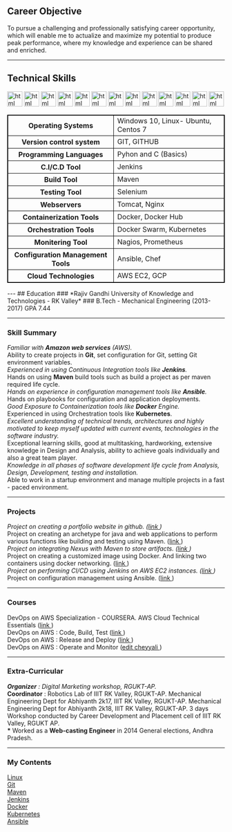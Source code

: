 ## Career Objective

To pursue a challenging and professionally satisfying career opportunity, which will enable me to actualize and maximize my potential to produce peak performance, where my knowledge and experience can be shared and enriched.

---

## Technical Skills
<p align='left'>
  <img src="https://upload.wikimedia.org/wikipedia/commons/thumb/3/35/Tux.svg/1200px-Tux.svg.png" alt="html" width="35" height="35">
   <img src="https://git-scm.com/images/logos/downloads/Git-Icon-1788C.png" alt="html" width="35" height="35">
   <img src="https://upload.wikimedia.org/wikipedia/commons/thumb/5/52/Apache_Maven_logo.svg/2560px-Apache_Maven_logo.svg.png" alt="html" width="35" height="35">
   <img src="https://user-images.githubusercontent.com/7955995/29498304-ee71d418-85c6-11e7-9f95-e87a4439ed3c.png" alt="html" width="35" height="35">
   <img src="https://www.logolynx.com/images/logolynx/s_59/59c885c20205e66a44aa9b812defd201.jpeg" alt="html" width="35" height="35">
   <img src="https://logowik.com/content/uploads/images/jenkins8460.jpg" alt="html" width="35" height="35">
   <img src="https://logos-world.net/wp-content/uploads/2021/02/Docker-Symbol.png" alt="html" width="35" height="35">
   <img src="https://www.vectorlogo.zone/logos/kubernetes/kubernetes-ar21.png" alt="html" width="35" height="35">
  <img src="https://upload.wikimedia.org/wikipedia/commons/thumb/2/24/Ansible_logo.svg/1664px-Ansible_logo.svg.png" alt="html" width="35" height="35">
  <img src="https://www.vectorlogo.zone/logos/terraformio/terraformio-ar21.png" alt="html" width="35" height="35">
  <img src="https://www.nagios.org/wp-content/uploads/2015/06/Nagios-Logo.jpg" alt="html" width="35" height="35">
  <img src="https://www.vectorlogo.zone/logos/prometheusio/prometheusio-ar21.png" alt="html" width="35" height="35">
  <img src="https://upload.wikimedia.org/wikipedia/commons/thumb/9/93/Amazon_Web_Services_Logo.svg/1200px-Amazon_Web_Services_Logo.svg.png" alt="html" width="35" height="35">
  
</p>

<html>
<head>
<style>
table, th, td {
  border: 1px solid black;
}
</style>
</head>
<body>
<table style="width:100%">
  <tr>
    <th>Operating Systems</th>
    <td>Windows 10, Linux- Ubuntu, Centos 7</td> 
  </tr>
  <tr>
    <th>Version control system</th>
    <td>GIT, GITHUB</td>
  </tr>
  <tr>
    <th>Programming Languages</th>
    <td>Pyhon and C (Basics)</td>
  </tr>
  <tr>
    <th>C.I/C.D Tool</th>
    <td>Jenkins</td>
  </tr>
  <tr>
    <th>Build Tool</th>
    <td>Maven</td>
  </tr>
  <tr>
    <th>Testing Tool</th>
    <td>Selenium</td>
  </tr>
  <tr>
    <th>Webservers</th>
    <td>Tomcat, Nginx</td>
  </tr>
  <tr>
    <th>Containerization Tools</th>
    <td>Docker, Docker Hub</td>
  </tr>
  <tr>
    <th>Orchestration Tools</th>
    <td>Docker Swarm, Kubernetes</td>
  </tr>
  <tr>
    <th>Monitering Tool</th>
    <td>Nagios, Prometheus</td>
  </tr>
  <tr>
    <th>Configuration Management Tools</th>
    <td>Ansible, Chef</td>
  </tr>
  <tr>
    <th>Cloud Technologies</th>
    <td>AWS EC2, GCP</td>
  </tr>
</table>

</body>
</html>
---
## Education
### *Rajiv Gandhi University of Knowledge and Technologies - RK Valley*
### B.Tech - Mechanical Engineering (2013- 2017)
GPA 7.44

---

### Skill Summary
<b>*</b> Familiar with <b>Amazon web services</b> (AWS).<br>
<b>*</b> Ability to create projects in <b>Git</b>, set configuration for Git, setting Git environment variables.<br>
<b>*</b> Experienced in using Continuous Integration tools like <b>Jenkins</b>.<br>
<b>*</b> Hands on using <b>Maven</b> build tools such as build a project as per maven required life cycle.<br>
<b>*</b> Hands on experience in configuration management tools like <b>Ansible</b>.<br>
<b>*</b> Hands on playbooks for configuration and application deployments.<br>
<b>*</b> Good Exposure to Containerization tools like <b>Docker</b> Engine.<br>
<b>*</b> Experienced in using Orchestration tools like <b>Kubernetes</b>.<br>
<b>*</b> Excellent understanding of technical trends, architectures and highly motivated to keep myself updated with current events, technologies in the software industry.<br> 
<b>*</b> Exceptional learning skills, good at multitasking, hardworking, extensive knowledge in Design and Analysis, ability to achieve goals individually and also a great team player.<br>
<b>*</b> Knowledge in all phases of software development life cycle from Analysis, Design, Development, testing and installation.<br>
<b>*</b> Able to work in a startup environment and manage multiple projects in a fast - paced environment.<br>

---

### Projects
<b>*</b> Project on creating a portfolio website in github. (<a href="http://bahadoor009.github.io/">link </a>)<br>
<b>*</b> Project on creating an archetype for java and web applications to perform various functions like building and testing using Maven. (<a href="https://bahadoor009.github.io/maven/">link </a>)<br>
<b>*</b> Project on integrating Nexus with Maven to store artifacts. (<a href="https://bahadoor009.github.io/maven/">link </a>)<br>
<b>*</b> Project on creating a customized image using Docker. And linking two containers using docker networking. (<a href="https://bahadoor009.github.io/docker/">link </a>)<br>
<b>*</b> Project on performing CI/CD using Jenkins on AWS EC2 instances. (<a href="https://bahadoor009.github.io/jenkins/">link </a>)<br>
<b>*</b> Project on configuration management using Ansible. (<a href="https://bahadoor009.github.io/ansible/">link </a>)<br>

---
### Courses

DevOps on AWS Specialization - COURSERA.
AWS Cloud Technical Essentials (<a href="https://coursera.org/share/69db295c2d3a85633bd0d364dd9edfc9">link </a>)<br>
DevOps on AWS : Code, Build, Test (<a href="https://coursera.org/share/e3c194bd963236f76731ac5c1d6176d9">link </a>)<br>
DevOps on AWS : Release and Deploy (<a href="https://coursera.org/share/cf682cfcef871871fe862aa6aab1dc9c">link </a>)<br>
DevOps on AWS : Operate and Monitor (<a href="http://bahadoor009.github.io/">edit cheyyali </a>)<br>

---
### Extra-Curricular

<b>*</b> <b>Organizer</b> : Digital Marketing workshop, RGUKT-AP.<br>
<b>*</b> <b>Coordinator</b> :  Robotics Lab of IIIT RK Valley, RGUKT-AP. Mechanical Engineering Dept for Abhiyanth 2k17, IIIT RK Valley, RGUKT-AP. Mechanical Engineering Dept for Abhiyanth 2k18, IIIT RK Valley, RGUKT-AP. 3 days Workshop conducted by Career Development and Placement cell of IIIT RK Valley, RGUKT AP.<br>
<b>*</b> Worked as a <b>Web-casting Engineer</b> in 2014 General elections, Andhra Pradesh.<br>

---
### My Contents
<a href="https://dayasanjay.github.io/linux/">Linux </a><br>
<a href="https://dayasanjay.github.io/git/">Git </a><br>
<a href="https://dayasanjay.github.io/maven/">Maven </a><br>
<a href="https://dayasanjay.github.io/jenkins/">Jenkins </a><br>
<a href="https://dayasanjay.github.io/docker/">Docker </a><br>
<a href="https://dayasanjay.github.io/kubernetes/">Kubernetes </a><br>
<a href="https://dayasanjay.github.io/ansible/">Ansible </a><br>
